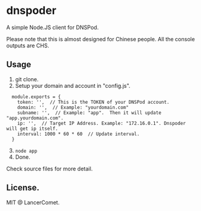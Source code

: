 # dnspoder
A simple Node.JS client for DNSPod.

Please note that this is almost designed for Chinese people. All the console outputs are CHS. 

## Usage
  1. git clone.
  2. Setup your domain and account in "config.js".
  
  ```
    module.exports = {
      token: '',  // This is the TOKEN of your DNSPod account.
      domain: '',  // Example: "yourdomain.com"
      subname: '',  // Example: "app".  Then it will update "app.yourdomain.com".
      ip: '',  // Target IP Address. Example: "172.16.0.1". Dnspoder will get ip itself.
      interval: 1000 * 60 * 60  // Update interval.
    }
  ```
  3. `node app`
  4. Done.
  
Check source files for more detail.

## License.
MIT @ LancerComet.
